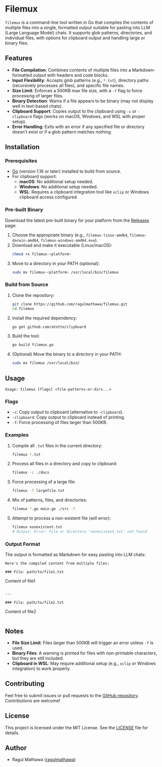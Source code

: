 # Filemux

`filemux` is a command-line tool written in Go that compiles the contents of multiple files into a single, formatted output suitable for pasting into LLM (Large Language Model) chats. It supports glob patterns, directories, and individual files, with options for clipboard output and handling large or binary files.

## Features

- **File Compilation**: Combines contents of multiple files into a Markdown-formatted output with headers and code blocks.
- **Input Flexibility**: Accepts glob patterns (e.g., `*.txt`), directory paths (recursively processes all files), and specific file names.
- **Size Limit**: Enforces a 500KB max file size, with a `-f` flag to force processing of larger files.
- **Binary Detection**: Warns if a file appears to be binary (may not display well in text-based chats).
- **Clipboard Support**: Copies output to the clipboard using `-c` or `-clipboard` flags (works on macOS, Windows, and WSL with proper setup).
- **Error Handling**: Exits with an error if any specified file or directory doesn't exist or if a glob pattern matches nothing.

## Installation

### Prerequisites
- [Go](https://golang.org/dl/) (version 1.16 or later) installed to build from source.
- For clipboard support:
  - **macOS**: No additional setup needed.
  - **Windows**: No additional setup needed.
  - **WSL**: Requires a clipboard integration tool like `xclip` or Windows clipboard access configured.

### Pre-built Binary
Download the latest pre-built binary for your platform from the [Releases](https://github.com/ragulmathawa/filemux/releases) page:
1. Choose the appropriate binary (e.g., `filemux-linux-amd64`, `filemux-darwin-amd64`, `filemux-windows-amd64.exe`).
2. Download and make it executable (Linux/macOS):
   ```bash
   chmod +x filemux-<platform>
   ```
3. Move to a directory in your PATH (optional):
   ```bash
   sudo mv filemux-<platform> /usr/local/bin/filemux
   ```

### Build from Source
1. Clone the repository:
   ```bash
   git clone https://github.com/ragulmathawa/filemux.git
   cd filemux
   ```
2. Install the required dependency:
   ```bash
   go get github.com/atotto/clipboard
   ```
3. Build the tool:
   ```bash
   go build filemux.go
   ```
4. (Optional) Move the binary to a directory in your PATH:
   ```bash
   sudo mv filemux /usr/local/bin/
   ```

## Usage

```
Usage: filemux [flags] <file-patterns-or-dirs...>
```

### Flags
- `-c`: Copy output to clipboard (alternative to `-clipboard`).
- `-clipboard`: Copy output to clipboard instead of printing.
- `-f`: Force processing of files larger than 500KB.

### Examples
1. Compile all `.txt` files in the current directory:
   ```bash
   filemux *.txt
   ```
2. Process all files in a directory and copy to clipboard:
   ```bash
   filemux -c ./docs
   ```
3. Force processing of a large file:
   ```bash
   filemux -f largefile.txt
   ```
4. Mix of patterns, files, and directories:
   ```bash
   filemux *.go main.go ./src -f
   ```
5. Attempt to process a non-existent file (will error):
   ```bash
   filemux nonexistent.txt
   # Output: Error: File or directory 'nonexistent.txt' not found
   ```

### Output Format
The output is formatted as Markdown for easy pasting into LLM chats:
```
Here's the compiled content from multiple files:

### File: path/to/file1.txt
```
Content of file1
```

---

### File: path/to/file2.txt
```
Content of file2
```
```

## Notes
- **File Size Limit**: Files larger than 500KB will trigger an error unless `-f` is used.
- **Binary Files**: A warning is printed for files with non-printable characters, but they are still included.
- **Clipboard in WSL**: May require additional setup (e.g., `xclip` or Windows integration) to work properly.

## Contributing
Feel free to submit issues or pull requests to the [GitHub repository](https://github.com/ragulmathawa/filemux). Contributions are welcome!

## License
This project is licensed under the MIT License. See the [LICENSE](LICENSE) file for details.

## Author
- Ragul Mathawa ([ragulmathawa](https://github.com/ragulmathawa))
